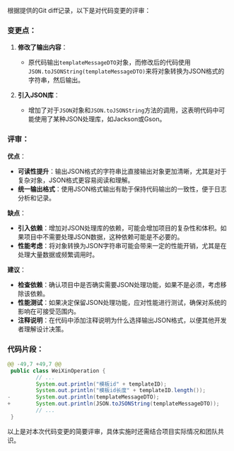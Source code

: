 根据提供的Git diff记录，以下是对代码变更的评审：

### 变更点：

1. **修改了输出内容**：
   - 原代码输出`templateMessageDTO`对象，而修改后的代码使用`JSON.toJSONString(templateMessageDTO)`来将对象转换为JSON格式的字符串，然后输出。

2. **引入JSON库**：
   - 增加了对于`JSON`对象和`JSON.toJSONString`方法的调用，这表明代码中可能使用了某种JSON处理库，如Jackson或Gson。

### 评审：

**优点**：

- **可读性提升**：输出JSON格式的字符串比直接输出对象更加清晰，尤其是对于复杂对象，JSON格式更容易阅读和理解。
- **统一输出格式**：使用JSON格式输出有助于保持代码输出的一致性，便于日志分析和记录。

**缺点**：

- **引入依赖**：增加对JSON处理库的依赖，可能会增加项目的复杂性和体积。如果项目中不需要处理JSON数据，这种依赖可能是不必要的。
- **性能考虑**：将对象转换为JSON字符串可能会带来一定的性能开销，尤其是在处理大量数据或频繁调用时。

**建议**：

- **检查依赖**：确认项目中是否确实需要JSON处理功能，如果不是必须，考虑移除该依赖。
- **性能测试**：如果决定保留JSON处理功能，应对性能进行测试，确保对系统的影响在可接受范围内。
- **注释说明**：在代码中添加注释说明为什么选择输出JSON格式，以便其他开发者理解设计决策。

### 代码片段：

```java
@@ -49,7 +49,7 @@
 public class WeiXinOperation {
         // ...
         System.out.println("模板id" + templateID);
         System.out.println("模板id长度" + templateID.length());
-        System.out.println(templateMessageDTO);
+        System.out.println(JSON.toJSONString(templateMessageDTO));
         // ...
 }
```

以上是对本次代码变更的简要评审，具体实施时还需结合项目实际情况和团队共识。